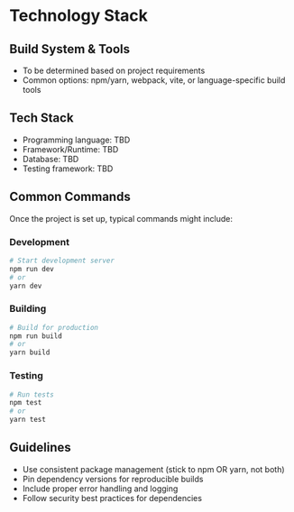 # Technology Stack

## Build System & Tools
- To be determined based on project requirements
- Common options: npm/yarn, webpack, vite, or language-specific build tools

## Tech Stack
- Programming language: TBD
- Framework/Runtime: TBD
- Database: TBD
- Testing framework: TBD

## Common Commands
Once the project is set up, typical commands might include:

### Development
```bash
# Start development server
npm run dev
# or
yarn dev
```

### Building
```bash
# Build for production
npm run build
# or
yarn build
```

### Testing
```bash
# Run tests
npm test
# or
yarn test
```

## Guidelines
- Use consistent package management (stick to npm OR yarn, not both)
- Pin dependency versions for reproducible builds
- Include proper error handling and logging
- Follow security best practices for dependencies